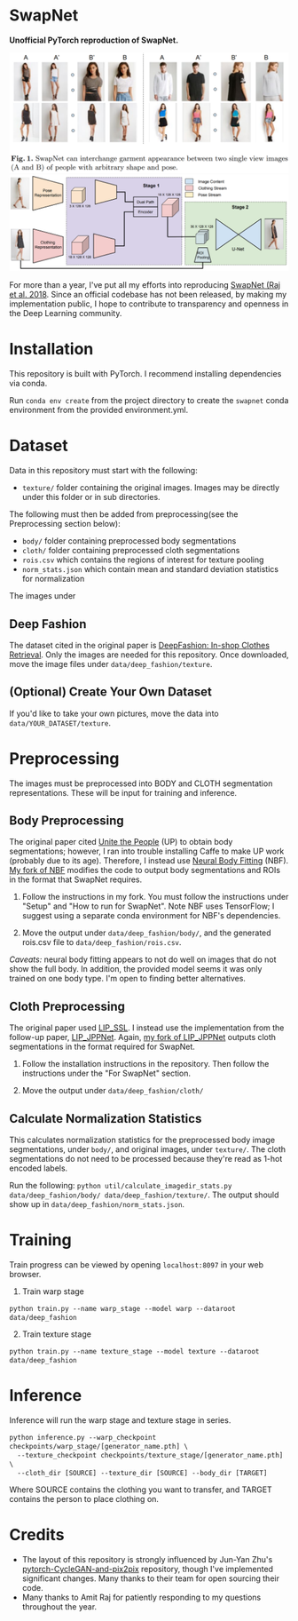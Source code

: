 # SwapNet
**Unofficial PyTorch reproduction of SwapNet.**

<p align="center">
<img src="media/example.png" alt="SwapNet example" width=600>
<img src="media/diagram.png" alt="SwapNet diagram" width=600>
</p>

For more than a year, I've put all my efforts into reproducing [SwapNet (Raj et al. 2018](http://www.eye.gatech.edu/swapnet/paper.pdf). Since an official codebase has not been released, by making my implementation public, I hope to contribute to transparency and openness in the Deep Learning community.

# Installation
This repository is built with PyTorch. I recommend installing dependencies via conda.

Run `conda env create` from the project directory to create the `swapnet` conda environment from the provided environment.yml.

# Dataset
Data in this repository must start with the following:
- `texture/` folder containing the original images. Images may be directly under this folder or in sub directories.

The following must then be added from preprocessing(see the Preprocessing section below):
- `body/` folder containing preprocessed body segmentations 
- `cloth/` folder containing preprocessed cloth segmentations
- `rois.csv` which contains the regions of interest for texture pooling
- `norm_stats.json` which contain mean and standard deviation statistics for normalization

The images under 

## Deep Fashion
The dataset cited in the original paper is [DeepFashion: In-shop Clothes Retrieval](http://mmlab.ie.cuhk.edu.hk/projects/DeepFashion/InShopRetrieval.html). Only the images are needed for this repository. Once downloaded, move the image files under `data/deep_fashion/texture`.

## (Optional) Create Your Own Dataset
If you'd like to take your own pictures, move the data into `data/YOUR_DATASET/texture`.

# Preprocessing
The images must be preprocessed into BODY and CLOTH segmentation representations. These will be input for training and inference.

## Body Preprocessing
The original paper cited [Unite the People](https://github.com/classner/up) (UP) to obtain body segmentations; however, I ran into trouble installing Caffe to make UP work (probably due to its age). 
Therefore, I instead use [Neural Body Fitting](https://arxiv.org/abs/1808.05942) (NBF). [My fork of NBF](https://github.com/andrewjong/neural_body_fitting-for-SwapNet) modifies the code to output body segmentations and ROIs in the format that SwapNet requires. 

1) Follow the instructions in my fork. You must follow the instructions under "Setup" and "How to run for SwapNet". Note NBF uses TensorFlow; I suggest using a separate conda environment for NBF's dependencies.

2) Move the output under `data/deep_fashion/body/`, and the generated rois.csv file to `data/deep_fashion/rois.csv`.

*Caveats:* neural body fitting appears to not do well on images that do not show the full body. In addition, the provided model seems it was only trained on one body type. I'm open to finding better alternatives.

## Cloth Preprocessing
The original paper used [LIP\_SSL](https://github.com/Engineering-Course/LIP_SSL). I instead use the implementation from the follow-up paper, [LIP\_JPPNet](https://arxiv.org/pdf/1804.01984.pdf). Again, [my fork of LIP\_JPPNet](https://github.com/andrewjong/LIP_JPPNet-for-SwapNet) outputs cloth segmentations in the format required for SwapNet.

1) Follow the installation instructions in the repository. Then follow the instructions under the "For SwapNet" section.

2) Move the output under `data/deep_fashion/cloth/`

## Calculate Normalization Statistics
This calculates normalization statistics for the preprocessed body image segmentations, under `body/`, and original images, under `texture/`. The cloth segmentations do not need to be processed because they're read as 1-hot encoded labels.

Run the following: `python util/calculate_imagedir_stats.py data/deep_fashion/body/ data/deep_fashion/texture/`. The output should show up in `data/deep_fashion/norm_stats.json`.

# Training

Train progress can be viewed by opening `localhost:8097` in your web browser.

1) Train warp stage
```
python train.py --name warp_stage --model warp --dataroot data/deep_fashion
```

2) Train texture stage
```
python train.py --name texture_stage --model texture --dataroot data/deep_fashion
```

# Inference
Inference will run the warp stage and texture stage in series.

```
python inference.py --warp_checkpoint checkpoints/warp_stage/[generator_name.pth] \
  --texture_checkpoint checkpoints/texture_stage/[generator_name.pth] \
  --cloth_dir [SOURCE] --texture_dir [SOURCE] --body_dir [TARGET]
```
Where SOURCE contains the clothing you want to transfer, and TARGET contains the person to place clothing on.

# Credits
- The layout of this repository is strongly influenced by Jun-Yan Zhu's [pytorch-CycleGAN-and-pix2pix](https://github.com/junyanz/pytorch-CycleGAN-and-pix2pix) repository, though I've implemented significant changes. Many thanks to their team for open sourcing their code.
- Many thanks to Amit Raj for patiently responding to my questions throughout the year.
